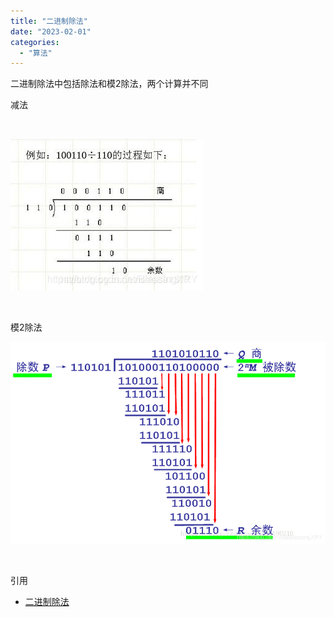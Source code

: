 ```yaml
---
title: "二进制除法"
date: "2023-02-01"
categories: 
  - "算法"
---
```


二进制除法中包括除法和模2除法，两个计算并不同

减法

 

[![](images/20200221105522438.png)](http://127.0.0.1/?attachment_id=4992)

 

模2除法

[![](images/2020022110555459.png)](http://127.0.0.1/?attachment_id=4993)

 

引用

- [二进制除法](https://blog.csdn.net/BlessingXRY/article/details/104424110)
